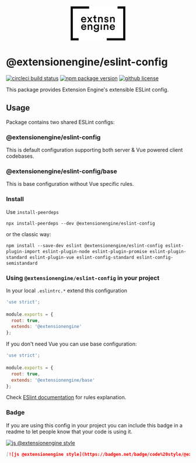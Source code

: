 <p align="center">
  <a href="#">
    <img width="150" src="logo.png">
  </a>
</p>

# @extensionengine/eslint-config

[![circleci build status](https://badgen.net/circleci/github/ExtensionEngine/eslint-config/master?icon)](https://circleci.com/gh/extensionengine/eslint-config)
[![npm package version](https://badgen.net/npm/v/@extensionengine/eslint-config)](https://npm.im/@extensionengine/eslint-config)
[![github license](https://badgen.net/github/license/extensionengine/eslint-config)](https://github.com/extensionengine/eslint-config/blob/master/LICENSE)

This package provides Extension Engine's extensible ESLint config.

## Usage

Package contains two shared ESLint configs:

### @extensionengine/eslint-config

This is default configuration supporting both server & Vue powered client codebases.

### @extensionengine/eslint-config/base

This is base configuration without Vue specific rules.

### Install

Use `install-peerdeps`

```
npx install-peerdeps --dev @extensionengine/eslint-config
```

or the classic way:

```
npm install --save-dev eslint @extensionengine/eslint-config eslint-plugin-import eslint-plugin-node eslint-plugin-promise eslint-plugin-standard eslint-plugin-vue eslint-config-standard eslint-config-semistandard
```

### Using `@extensionengine/eslint-config` in your project

In your local `.eslintrc.*` extend this configuration

```js
'use strict';

module.exports = {
  root: true,
  extends: '@extensionengine'
};
```

If you don't need Vue you can use base configuration:

```js
'use strict';

module.exports = {
  root: true,
  extends: '@extensionengine/base'
};
```

Check [ESlint documentation](https://eslint.org/docs/rules/) for rules explanation.


### Badge

If you are using this config in your project you can include this badge in a
readme to let people know that your code is using it.

[![js @extensionengine style](https://badgen.net/badge/code%20style/@extensionengine/black)](https://github.com/ExtensionEngine/eslint-config)

```markdown
[![js @extensionengine style](https://badgen.net/badge/code%20style/@extensionengine/black)](https://github.com/ExtensionEngine/eslint-config)
```
